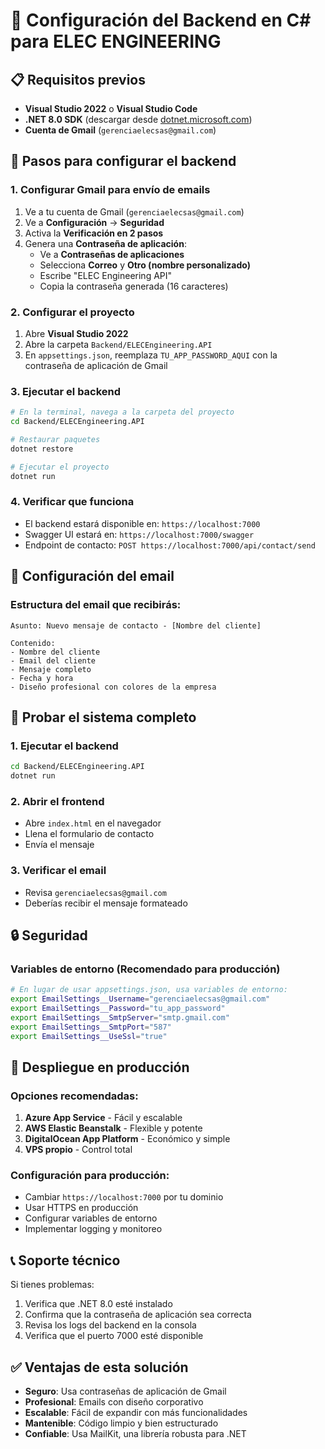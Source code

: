 # 🚀 Configuración del Backend en C# para ELEC ENGINEERING

## 📋 Requisitos previos
- **Visual Studio 2022** o **Visual Studio Code**
- **.NET 8.0 SDK** (descargar desde [dotnet.microsoft.com](https://dotnet.microsoft.com/download))
- **Cuenta de Gmail** (`gerenciaelecsas@gmail.com`)

## 🔧 Pasos para configurar el backend

### 1. Configurar Gmail para envío de emails
1. Ve a tu cuenta de Gmail (`gerenciaelecsas@gmail.com`)
2. Ve a **Configuración** → **Seguridad**
3. Activa la **Verificación en 2 pasos**
4. Genera una **Contraseña de aplicación**:
   - Ve a **Contraseñas de aplicaciones**
   - Selecciona **Correo** y **Otro (nombre personalizado)**
   - Escribe "ELEC Engineering API"
   - Copia la contraseña generada (16 caracteres)

### 2. Configurar el proyecto
1. Abre **Visual Studio 2022**
2. Abre la carpeta `Backend/ELECEngineering.API`
3. En `appsettings.json`, reemplaza `TU_APP_PASSWORD_AQUI` con la contraseña de aplicación de Gmail

### 3. Ejecutar el backend
```bash
# En la terminal, navega a la carpeta del proyecto
cd Backend/ELECEngineering.API

# Restaurar paquetes
dotnet restore

# Ejecutar el proyecto
dotnet run
```

### 4. Verificar que funciona
- El backend estará disponible en: `https://localhost:7000`
- Swagger UI estará en: `https://localhost:7000/swagger`
- Endpoint de contacto: `POST https://localhost:7000/api/contact/send`

## 📧 Configuración del email

### Estructura del email que recibirás:
```
Asunto: Nuevo mensaje de contacto - [Nombre del cliente]

Contenido:
- Nombre del cliente
- Email del cliente  
- Mensaje completo
- Fecha y hora
- Diseño profesional con colores de la empresa
```

## 🧪 Probar el sistema completo

### 1. Ejecutar el backend
```bash
cd Backend/ELECEngineering.API
dotnet run
```

### 2. Abrir el frontend
- Abre `index.html` en el navegador
- Llena el formulario de contacto
- Envía el mensaje

### 3. Verificar el email
- Revisa `gerenciaelecsas@gmail.com`
- Deberías recibir el mensaje formateado

## 🔒 Seguridad

### Variables de entorno (Recomendado para producción)
```bash
# En lugar de usar appsettings.json, usa variables de entorno:
export EmailSettings__Username="gerenciaelecsas@gmail.com"
export EmailSettings__Password="tu_app_password"
export EmailSettings__SmtpServer="smtp.gmail.com"
export EmailSettings__SmtpPort="587"
export EmailSettings__UseSsl="true"
```

## 🚀 Despliegue en producción

### Opciones recomendadas:
1. **Azure App Service** - Fácil y escalable
2. **AWS Elastic Beanstalk** - Flexible y potente
3. **DigitalOcean App Platform** - Económico y simple
4. **VPS propio** - Control total

### Configuración para producción:
- Cambiar `https://localhost:7000` por tu dominio
- Usar HTTPS en producción
- Configurar variables de entorno
- Implementar logging y monitoreo

## 📞 Soporte técnico

Si tienes problemas:
1. Verifica que .NET 8.0 esté instalado
2. Confirma que la contraseña de aplicación sea correcta
3. Revisa los logs del backend en la consola
4. Verifica que el puerto 7000 esté disponible

## ✅ Ventajas de esta solución

- **Seguro**: Usa contraseñas de aplicación de Gmail
- **Profesional**: Emails con diseño corporativo
- **Escalable**: Fácil de expandir con más funcionalidades
- **Mantenible**: Código limpio y bien estructurado
- **Confiable**: Usa MailKit, una librería robusta para .NET

